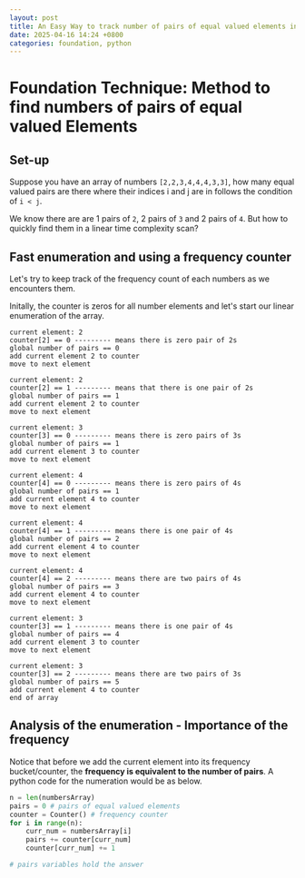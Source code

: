 ```yaml
---
layout: post
title: An Easy Way to track number of pairs of equal valued elements in an Array 
date: 2025-04-16 14:24 +0800
categories: foundation, python
---
```


# Foundation Technique: Method to find numbers of pairs of equal valued Elements

## Set-up

Suppose you have an array of numbers `[2,2,3,4,4,4,3,3]`, how many equal valued pairs are there where their indices i and j are in follows the condition of `i < j`.

We know there are are 1 pairs of `2`, 2 pairs of `3` and 2 pairs of `4`. But how to quickly find them in a linear time complexity scan?

## Fast enumeration and using a frequency counter

Let's try to keep track of the frequency count of each numbers as we encounters them.

Initally, the counter is zeros for all number elements and let's start our linear enumeration of the array.

```
current element: 2
counter[2] == 0 --------- means there is zero pair of 2s
global number of pairs == 0
add current element 2 to counter
move to next element

current element: 2
counter[2] == 1 --------- means that there is one pair of 2s
global number of pairs == 1
add current element 2 to counter
move to next element

current element: 3
counter[3] == 0 --------- means there is zero pairs of 3s
global number of pairs == 1
add current element 3 to counter
move to next element

current element: 4
counter[4] == 0 --------- means there is zero pairs of 4s
global number of pairs == 1
add current element 4 to counter
move to next element

current element: 4
counter[4] == 1 --------- means there is one pair of 4s
global number of pairs == 2
add current element 4 to counter
move to next element

current element: 4
counter[4] == 2 --------- means there are two pairs of 4s
global number of pairs == 3
add current element 4 to counter
move to next element

current element: 3
counter[3] == 1 --------- means there is one pair of 4s
global number of pairs == 4
add current element 3 to counter
move to next element

current element: 3
counter[3] == 2 --------- means there are two pairs of 3s
global number of pairs == 5
add current element 4 to counter
end of array

```
## Analysis of the enumeration - Importance of the frequency

Notice that before we add the current element into its frequency bucket/counter, the __frequency is equivalent to the number of pairs__. A python code for the numeration would be as below.

```python
n = len(numbersArray)
pairs = 0 # pairs of equal valued elements
counter = Counter() # frequency counter
for i in range(n):
    curr_num = numbersArray[i]
    pairs += counter[curr_num]
    counter[curr_num] += 1

# pairs variables hold the answer

```


